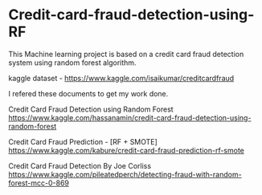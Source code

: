# Credit-card-fraud-detection-using-RF
This Machine learning project is based on a credit card fraud detection system using random forest algorithm.

kaggle dataset - https://www.kaggle.com/isaikumar/creditcardfraud

I refered these documents to get my work done.

Credit Card Fraud Detection using Random Forest
https://www.kaggle.com/hassanamin/credit-card-fraud-detection-using-random-forest

Credit Card Fraud Prediction - [RF + SMOTE]
https://www.kaggle.com/kabure/credit-card-fraud-prediction-rf-smote

Credit Card Fraud Detection By Joe Corliss
https://www.kaggle.com/pileatedperch/detecting-fraud-with-random-forest-mcc-0-869

